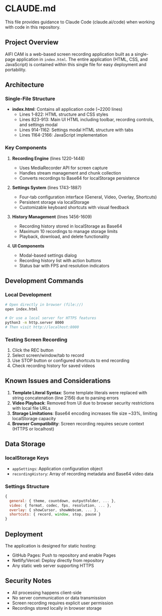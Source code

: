 # CLAUDE.md

This file provides guidance to Claude Code (claude.ai/code) when working with code in this repository.

## Project Overview

AIFI CAM is a web-based screen recording application built as a single-page application in `index.html`. The entire application (HTML, CSS, and JavaScript) is contained within this single file for easy deployment and portability.

## Architecture

### Single-File Structure
- **index.html**: Contains all application code (~2200 lines)
  - Lines 1-822: HTML structure and CSS styles
  - Lines 823-913: Main UI HTML including toolbar, recording controls, and settings modal
  - Lines 914-1162: Settings modal HTML structure with tabs
  - Lines 1164-2166: JavaScript implementation

### Key Components

1. **Recording Engine** (lines 1220-1448)
   - Uses MediaRecorder API for screen capture
   - Handles stream management and chunk collection
   - Converts recordings to Base64 for localStorage persistence

2. **Settings System** (lines 1743-1887)
   - Four-tab configuration interface (General, Video, Overlay, Shortcuts)
   - Persistent storage via localStorage
   - Customizable keyboard shortcuts with visual feedback

3. **History Management** (lines 1456-1609)
   - Recording history stored in localStorage as Base64
   - Maximum 10 recordings to manage storage limits
   - Playback, download, and delete functionality

4. **UI Components**
   - Modal-based settings dialog
   - Recording history list with action buttons
   - Status bar with FPS and resolution indicators

## Development Commands

### Local Development
```bash
# Open directly in browser (file://)
open index.html

# Or use a local server for HTTPS features
python3 -m http.server 8000
# Then visit http://localhost:8000
```

### Testing Screen Recording
1. Click the REC button
2. Select screen/window/tab to record
3. Use STOP button or configured shortcuts to end recording
4. Check recording history for saved videos

## Known Issues and Considerations

1. **Template Literal Syntax**: Some template literals were replaced with string concatenation (line 2156) due to parsing errors
2. **Video Playback**: Removed from UI due to browser security restrictions with local file URLs
3. **Storage Limitations**: Base64 encoding increases file size ~33%, limiting localStorage capacity
4. **Browser Compatibility**: Screen recording requires secure context (HTTPS or localhost)

## Data Storage

### localStorage Keys
- `appSettings`: Application configuration object
- `recordingHistory`: Array of recording metadata and Base64 video data

### Settings Structure
```javascript
{
  general: { theme, countdown, outputFolder, ... },
  video: { format, codec, fps, resolution, ... },
  overlay: { showCursor, showWebcam, ... },
  shortcuts: { record, window, stop, pause }
}
```

## Deployment

The application is designed for static hosting:
- GitHub Pages: Push to repository and enable Pages
- Netlify/Vercel: Deploy directly from repository
- Any static web server supporting HTTPS

## Security Notes

- All processing happens client-side
- No server communication or data transmission
- Screen recording requires explicit user permission
- Recordings stored locally in browser storage